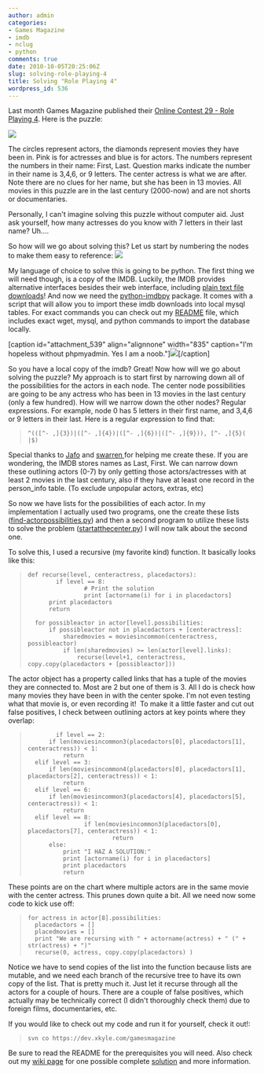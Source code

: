 ```yaml
---
author: admin
categories:
- Games Magazine
- imdb
- nclug
- python
comments: true
date: 2010-10-05T20:25:06Z
slug: solving-role-playing-4
title: Solving "Role Playing 4"
wordpress_id: 536
---
```


Last month Games Magazine published their [Online Contest 29 - Role Playing 4](http://www.gamesmagazine-online.com/gameslinks/contest29.html). Here is the puzzle:

[![](/uploads/GamesMagazineContest29.gif)](/uploads/GamesMagazineContest29.gif)

The circles represent actors, the diamonds represent movies they have been in. Pink is for actresses and blue is for actors. The numbers represent the numbers in their name: First, Last. Question marks indicate the number in their name is 3,4,6, or 9 letters. The center actress is what we are after. Note there are no clues for her name, but she has been in 13 movies. All movies in this puzzle are in the last century (2000-now) and are not shorts or documentaries.

Personally, I can't imagine solving this puzzle without computer aid. Just ask yourself, how many actresses do you know with 7 letters in their last name? Uh....

So how will we go about solving this? Let us start by numbering the nodes to make them easy to reference:
[![](/uploads/GamesMagazineContest29-WithNodes.gif)](/uploads/GamesMagazineContest29-WithNodes.gif)

My language of choice to solve this is going to be python. The first thing we will need though, is a copy of the IMDB. Luckily, the IMDB provides alternative interfaces besides their web interface, including [plain text file downloads](http://www.imdb.com/interfaces#plain)! And now we need the [python-imdbpy](http://imdbpy.sourceforge.net/) package. It comes with a script that will allow you to import these imdb downloads into local mysql tables. For exact commands you can check out my [README](https://dev.xkyle.com/gamesmagazine/Role%20Playing%204/README) file, which includes exact wget, mysql, and python commands to import the database locally.

[caption id="attachment_539" align="alignnone" width="835" caption="I'm hopeless without phpmyadmin. Yes I am a noob."][![](/uploads/phpmyadmin-rp4.jpg)](/uploads/phpmyadmin-rp4.jpg)[/caption]

So you have a local copy of the imdb? Great! Now how will we go about solving the puzzle? My approach is to start first by narrowing down all of the possibilities for the actors in each node. The center node possibilities are going to be any actress who has been in 13 movies in the last century (only a few hundred). How will we narrow down the other nodes? Regular expressions. For example, node 0 has 5 letters in their first name, and 3,4,6 or 9 letters in their last. Here is a regular expression to find that:


> 

>     
>     ^(([^- ,]{3})|([^- ,]{4})|([^- ,]{6})|([^- ,]{9})), [^- ,]{5}( |$)
> 
> 



Special thanks to [Jafo](http://www.tummy.com/journals/users/jafo) and [swarren ](http://www.wwwdotorg.org/)for helping me create these. If you are wondering, the IMDB stores names as Last, First. We can narrow down these outlining actors (0-7) by only getting those actors/actresses with at least 2 movies in the last century, also if they have at least one record in the person_info table. (To exclude unpopular actors, extras, etc)

So now we have lists for the possibilities of each actor. In my implementation I actually used two programs, one the create these lists ([find-actorpossibilities.py](https://dev.xkyle.com/gamesmagazine/Role%20Playing%204/find-actorpossibilities.py)) and then a second program to utilize these lists to solve the problem ([startatthecenter.py](https://dev.xkyle.com/gamesmagazine/Role%20Playing%204/startatthecenter.py)) I will now talk about the second one.

To solve this, I used a recursive (my favorite kind) function. It basically looks like this:


> 

>     
>     def recurse(level, centeractress, placedactors):
>             if level == 8:
>                     # Print the solution
>                     print [actorname(i) for i in placedactors]
>     		print placedactors
>     		return
>     
>     	for possibleactor in actor[level].possibilities:
>     		if possibleactor not in placedactors + [centeractress]:
>     			sharedmovies = moviesincommon(centeractress, possibleactor)
>     			if len(sharedmovies) >= len(actor[level].links):
>     				recurse(level+1, centeractress, copy.copy(placedactors + [possibleactor]))
> 
> 



The actor object has a property called links that has a tuple of the movies they are connected to. Most are 2 but one of them is 3. All I do is check how many movies they have been in with the center spoke. I'm not even testing what that movie is, or even recording it!  To make it a little faster and cut out false positives, I check between outlining actors at key points where they overlap:


> 

>     
>             if level == 2:
>     		if len(moviesincommon3(placedactors[0], placedactors[1], centeractress)) < 1:
>     			return
>     	elif level == 3:
>     		if len(moviesincommon4(placedactors[0], placedactors[1], placedactors[2], centeractress)) < 1:
>     			return
>     	elif level == 6:
>     		if len(moviesincommon3(placedactors[4], placedactors[5], centeractress)) < 1:
>     			return
>     	elif level == 8:
>                     if len(moviesincommon3(placedactors[0], placedactors[7], centeractress)) < 1:
>                             return
>     		else:
>     			print "I HAZ A SOLUTION:"
>     			print [actorname(i) for i in placedactors]
>     			print placedactors
>     			return
> 
> 



These points are on the chart where multiple actors are in the same movie with the center actress. This prunes down quite a bit. All we need now some code to kick use off:


> 

>     
>     for actress in actor[8].possibilities:
>       placedactors = []
>       placedmovies = []
>       print "We are recursing with " + actorname(actress) + " (" + str(actress) + ")"
>       recurse(0, actress, copy.copy(placedactors) )
> 
> 



Notice we have to send copies of the list into the function because lists are mutable, and we need each branch of the recursive tree to have its own copy of the list. That is pretty much it. Just let it recurse through all the actors for a couple of hours. There are a couple of false positives, which actually may be technically correct (I didn't thoroughly check them) due to foreign films, documentaries, etc.

If you would like to check out my code and run it for yourself, check it out!:


> 

>     
>     svn co https://dev.xkyle.com/gamesmagazine
> 
> 



Be sure to read the README for the prerequisites you will need. Also check out my [wiki page](https://wiki.xkyle.com/Games_Magazine_Online_Contest_29_-_Role_Playing_4) for one possible complete [solution](https://wiki.xkyle.com/Games_Magazine_Online_Contest_29_-_Role_Playing_4#One_Possible_Solution) and more information.

